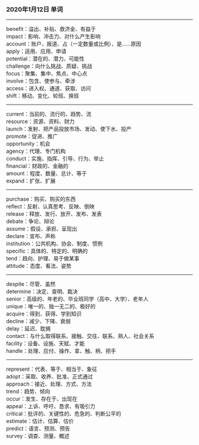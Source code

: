 ### 2020年1月12日 单词
- - -
benefit：溢出、补贴、救济金、有益于  
impact：影响、冲击力、对什么产生影响  
account：账户、报道、占（一定数量或比例）、是……原因  
apply：适用、应用、申请  
potential：潜在的、潜力、可能性  
challenge：向什么挑战、质疑、挑战  
focus：聚集、集中、焦点、中心点  
involve：包含、使参与、牵涉  
access：进入权、通道、获取、访问  
shift：移动、变化、轮班、换班  
- - -
current：当前的、流行的、趋势、流  
resource：资源、资料、财力  
launch：发射、把产品投放市场、发动、使下水、投产  
promote：促进、推广  
opportunity：机会  
agency：代理、专门机构  
conduct：实施、指挥、引导、行为、举止  
financial：财政的、金融的  
amount：程度、数量、总计、等于  
expand：扩张、扩展  
- - -
purchase：购买、购买的东西  
reflect：反射、认真思考、反映、倒映  
release：释放、发行、放开、发布、发表  
debate：争论、辩论  
assume：假设、承担、呈现出  
declare：宣布、声称  
institution：公共机构、协会、制度、惯例  
specific：具体的、特定的、明确的  
tend：趋向、护理、易于做某事  
attitude：态度、看法、姿势  
- - -
despite：尽管、虽然  
determine：决定、查明、裁决  
senior：高级的、年老的、毕业班同学（高中、大学）、老年人  
unique：唯一的、独一无二的、极好的  
acquire：得到、获得、学到知识  
decline：减少、下降、衰弱  
delay：延迟、耽搁  
contact：与什么取得联系、接触、交往、联系、熟人、社会关系  
facility：设备、设施、天赋、才能  
handle：处理、应付、操作、拿、触、柄、把手  
- - -
represent：代表、等于、相当于、象征  
adopt：采取、收养、批准、正式通过  
approach：接近、处理、方式、方法  
trend：趋势、倾向  
occur：发生、存在于、出现在  
appeal：上诉、呼吁、恳求、有吸引力  
critical：批评的、关键性的、危急的、判断公平的  
estimate：估计、估算、估价  
predict：语言、预测、预告  
survey：调查、测量、概述  
